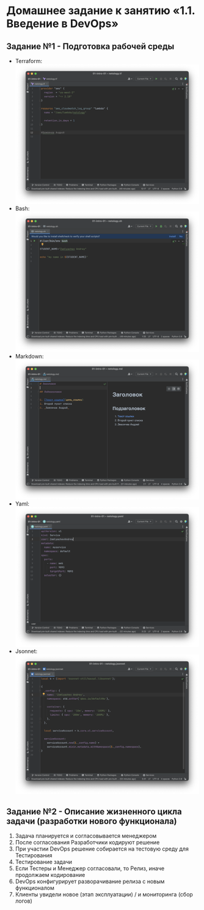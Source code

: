 # Домашнее задание к занятию «1.1. Введение в DevOps»

## Задание №1 - Подготовка рабочей среды

- Terraform: ![Терраформ](img/terraform.png)
- Bash: ![bahs](img/bash.png)
- Markdown: ![markdown](img/markdown.png)
- Yaml: ![Yaml](img/yaml.png)
- Jsonnet: ![Jsonnet](img/jsonnet.png)

## Задание №2 - Описание жизненного цикла задачи (разработки нового функционала)

1. Задача планируется и согласовывается менеджером
2. После согласования Разработчики кодируют решение
3. При участии DevOps решение собирается на тестовую среду для Тестирования
4. Тестирование задачи
5. Если Тестеры и Менеджер согласовали, то Релиз, иначе продолжаем кодирование
6. DevOps конфигурирует разворачивание релиза с новым функционалом
7. Клиенты увидели новое (этап эксплуатации) / и мониторинга (сбор логов)

